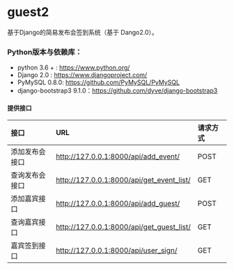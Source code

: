 # guest2

基于Django的简易发布会签到系统（基于 Dango2.0）。



### Python版本与依赖库：
  * python 3.6 + : https://www.python.org/
  * Django 2.0 : https://www.djangoproject.com/
  * PyMySQL 0.8.0: https://github.com/PyMySQL/PyMySQL
  * django-bootstrap3 9.1.0：https://github.com/dyve/django-bootstrap3


#### 提供接口

|接口| URL | 请求方式|
|:---|:---|:---|
|添加发布会接口 | http://127.0.0.1:8000/api/add_event/ | POST |
|查询发布会接口 | http://127.0.0.1:8000/api/get_event_list/ | GET |
|添加嘉宾接口 | http://127.0.0.1:8000/api/add_guest/ | POST |
|查询嘉宾接口 | http://127.0.0.1:8000/api/get_guest_list/ | GET |
|嘉宾签到接口 | http://127.0.0.1:8000/api/user_sign/ | GET |
